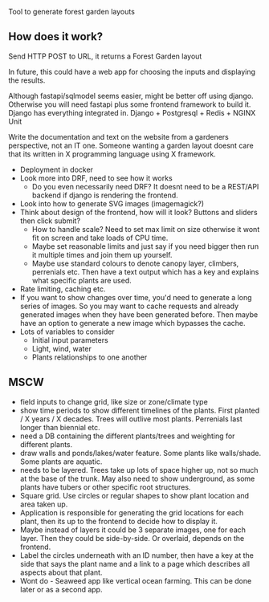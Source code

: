 Tool to generate forest garden layouts

## How does it work?

Send HTTP POST to URL, it returns a Forest Garden layout

In future, this could have a web app for choosing the inputs and displaying the results.

Although fastapi/sqlmodel seems easier, might be better off using django. Otherwise you will need fastapi plus some frontend framework to build it. Django has everything integrated in.
Django + Postgresql + Redis + NGINX Unit

Write the documentation and text on the website from a gardeners perspective, not an IT one. Someone wanting a garden layout doesnt care that its written in X programming language using X framework.

- Deployment in docker
- Look more into DRF, need to see how it works
    - Do you even necessarily need DRF? It doesnt need to be a REST/API backend if django is rendering the frontend.
- Look into how to generate SVG images (imagemagick?)
- Think about design of the frontend, how will it look? Buttons and sliders then click submit?
    - How to handle scale? Need to set max limit on size otherwise it wont fit on screen and take loads of CPU time.
    - Maybe set reasonable limits and just say if you need bigger then run it multiple times and join them up yourself.
    - Maybe use standard colours to denote canopy layer, climbers, perrenials etc. Then have a text output which has a key and explains what specific plants are used.
- Rate limiting, caching etc.
- If you want to show changes over time, you'd need to generate a long series of images. So you may want to cache requests and already generated images when they have been generated before. Then maybe have an option to generate a new image which bypasses the cache.
- Lots of variables to consider
    - Initial input parameters
    - Light, wind, water
    - Plants relationships to one another

## MSCW

- field inputs to change grid, like size or zone/climate type
- show time periods to show different timelines of the plants. First planted / X years / X decades. Trees will outlive most plants. Perrenials last longer than biennial etc.
- need a DB containing the different plants/trees and weighting for different plants.
- draw walls and ponds/lakes/water feature. Some plants like walls/shade. Some plants are aquatic.
- needs to be layered. Trees take up lots of space higher up, not so much at the base of the trunk. May also need to show underground, as some plants have tubers or other specific root structures.
- Square grid. Use circles or regular shapes to show plant location and area taken up.
- Application is responsible for generating the grid locations for each plant, then its up to the frontend to decide how to display it.
- Maybe instead of layers it could be 3 separate images, one for each layer. Then they could be side-by-side. Or overlaid, depends on the frontend.
- Label the circles underneath with an ID number, then have a key at the side that says the plant name and a link to a page which describes all aspects about that plant.
- Wont do - Seaweed app like vertical ocean farming. This can be done later or as a second app.

